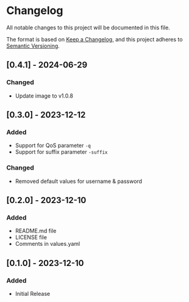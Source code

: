 # Changelog

All notable changes to this project will be documented in this file.

The format is based on [Keep a Changelog](https://keepachangelog.com/en/1.0.0/),
and this project adheres to [Semantic Versioning](https://semver.org/spec/v2.0.0.html).


## [0.4.1] - 2024-06-29

### Changed

- Update image to v1.0.8


## [0.3.0] - 2023-12-12

### Added

- Support for QoS parameter `-q`
- Support for suffix parameter `-suffix`

### Changed

- Removed default values for username & password


## [0.2.0] - 2023-12-10

### Added

- README.md file
- LICENSE file
- Comments in values.yaml


## [0.1.0] - 2023-12-10

### Added

- Initial Release
